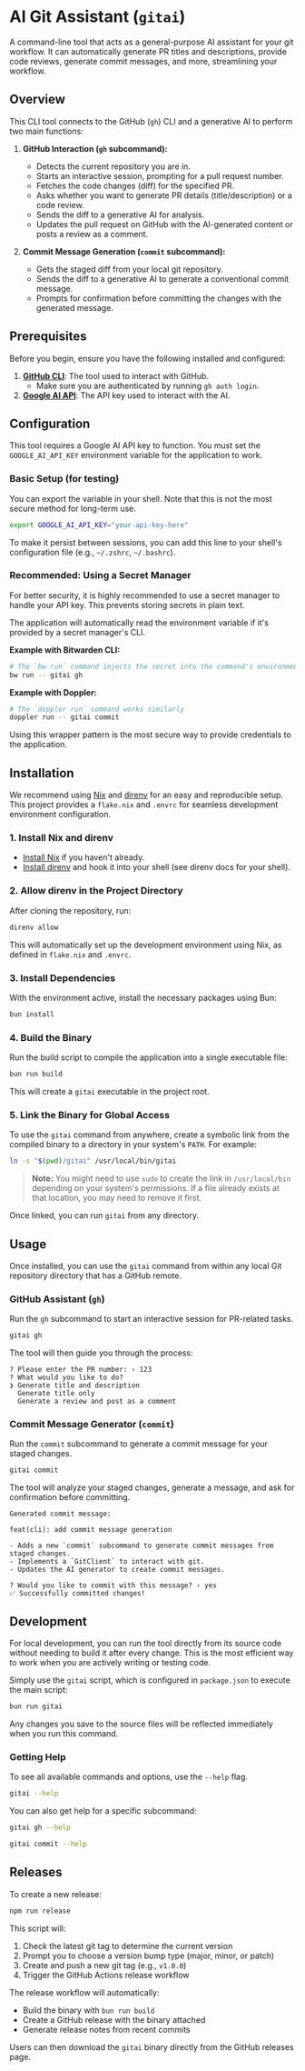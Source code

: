 # AI Git Assistant (`gitai`)

A command-line tool that acts as a general-purpose AI assistant for your git workflow. It can automatically generate PR titles and descriptions, provide code reviews, generate commit messages, and more, streamlining your workflow.

## Overview

This CLI tool connects to the GitHub (`gh`) CLI and a generative AI to perform two main functions:

1.  **GitHub Interaction (`gh` subcommand):**
    - Detects the current repository you are in.
    - Starts an interactive session, prompting for a pull request number.
    - Fetches the code changes (diff) for the specified PR.
    - Asks whether you want to generate PR details (title/description) or a code review.
    - Sends the diff to a generative AI for analysis.
    - Updates the pull request on GitHub with the AI-generated content or posts a review as a comment.

2.  **Commit Message Generation (`commit` subcommand):**
    - Gets the staged diff from your local git repository.
    - Sends the diff to a generative AI to generate a conventional commit message.
    - Prompts for confirmation before committing the changes with the generated message.

## Prerequisites

Before you begin, ensure you have the following installed and configured:

1.  **[GitHub CLI](https://cli.github.com/)**: The tool used to interact with GitHub.
    - Make sure you are authenticated by running `gh auth login`.
2.  **[Google AI API](https://ai.google.dev/gemini-api/docs/api-key)**: The API key used to interact with the AI.

## Configuration

This tool requires a Google AI API key to function. You must set the `GOOGLE_AI_API_KEY` environment variable for the application to work.

### Basic Setup (for testing)

You can export the variable in your shell. Note that this is not the most secure method for long-term use.

```bash
export GOOGLE_AI_API_KEY="your-api-key-here"
```

To make it persist between sessions, you can add this line to your shell's configuration file (e.g., `~/.zshrc`, `~/.bashrc`).

### Recommended: Using a Secret Manager

For better security, it is highly recommended to use a secret manager to handle your API key. This prevents storing secrets in plain text.

The application will automatically read the environment variable if it's provided by a secret manager's CLI.

**Example with Bitwarden CLI:**

```bash
# The `bw run` command injects the secret into the command's environment
bw run -- gitai gh
```

**Example with Doppler:**

```bash
# The `doppler run` command works similarly
doppler run -- gitai commit
```

Using this wrapper pattern is the most secure way to provide credentials to the application.

## Installation

We recommend using [Nix](https://nixos.org/) and [direnv](https://direnv.net/) for an easy and reproducible setup. This project provides a `flake.nix` and `.envrc` for seamless development environment configuration.

### 1. Install Nix and direnv

- [Install Nix](https://nixos.org/download.html) if you haven't already.
- [Install direnv](https://direnv.net/docs/installation.html) and hook it into your shell (see direnv docs for your shell).

### 2. Allow direnv in the Project Directory

After cloning the repository, run:

```bash
direnv allow
```

This will automatically set up the development environment using Nix, as defined in `flake.nix` and `.envrc`.

### 3. Install Dependencies

With the environment active, install the necessary packages using Bun:

```bash
bun install
```

### 4. Build the Binary

Run the build script to compile the application into a single executable file:

```bash
bun run build
```

This will create a `gitai` executable in the project root.

### 5. Link the Binary for Global Access

To use the `gitai` command from anywhere, create a symbolic link from the compiled binary to a directory in your system's `PATH`. For example:

```bash
ln -s "$(pwd)/gitai" /usr/local/bin/gitai
```

> **Note:** You might need to use `sudo` to create the link in `/usr/local/bin` depending on your system's permissions. If a file already exists at that location, you may need to remove it first.

Once linked, you can run `gitai` from any directory.

## Usage

Once installed, you can use the `gitai` command from within any local Git repository directory that has a GitHub remote.

### GitHub Assistant (`gh`)

Run the `gh` subcommand to start an interactive session for PR-related tasks.

```bash
gitai gh
```

The tool will then guide you through the process:

```
? Please enter the PR number: › 123
? What would you like to do?
❯ Generate title and description
  Generate title only
  Generate a review and post as a comment
```

### Commit Message Generator (`commit`)

Run the `commit` subcommand to generate a commit message for your staged changes.

```bash
gitai commit
```

The tool will analyze your staged changes, generate a message, and ask for confirmation before committing.

```
Generated commit message:

feat(cli): add commit message generation

- Adds a new `commit` subcommand to generate commit messages from staged changes.
- Implements a `GitClient` to interact with git.
- Updates the AI generator to create commit messages.

? Would you like to commit with this message? › yes
✅ Successfully committed changes!
```

## Development

For local development, you can run the tool directly from its source code without needing to build it after every change. This is the most efficient way to work when you are actively writing or testing code.

Simply use the `gitai` script, which is configured in `package.json` to execute the main script:

```bash
bun run gitai
```

Any changes you save to the source files will be reflected immediately when you run this command.

### Getting Help

To see all available commands and options, use the `--help` flag.

```bash
gitai --help
```

You can also get help for a specific subcommand:

```bash
gitai gh --help
```

```bash
gitai commit --help
```

## Releases

To create a new release:

```bash
npm run release
```

This script will:
1. Check the latest git tag to determine the current version
2. Prompt you to choose a version bump type (major, minor, or patch)
3. Create and push a new git tag (e.g., `v1.0.0`)
4. Trigger the GitHub Actions release workflow

The release workflow will automatically:
- Build the binary with `bun run build`
- Create a GitHub release with the binary attached
- Generate release notes from recent commits

Users can then download the `gitai` binary directly from the GitHub releases page.
